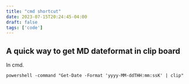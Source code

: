 ```yaml
---
title: "cmd shortcut"
date: 2023-07-15T20:24:45-04:00
draft: false
tags: ['code']
---
```

## A quick way to get MD dateformat in clip board

In cmd.

```
powershell -command "Get-Date -Format 'yyyy-MM-ddTHH:mm:ssK' | clip"
```